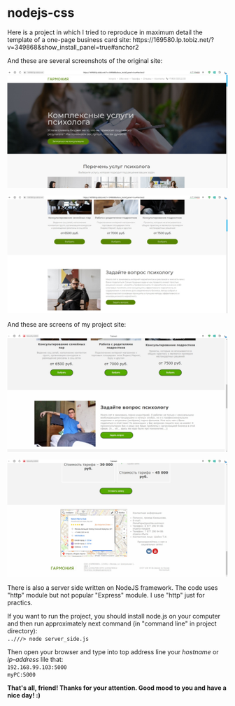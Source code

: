 <h1>nodejs-css</h1>
 <p>Here is a project in which I tried to reproduce in maximum detail the template of a one-page business card site: <a>https://169580.lp.tobiz.net/?v=349868&show_install_panel=true#anchor2</a></p>

<p>
 And these are several screenshots of the original site:
</p>

<p>
<img src="screen1.jpg">
</p>

<p>
<img src="screen2.jpg">
</p>

<p>
 And these are screens of my project site:
</p>

<p>
<img src="screen3.jpg">
</p>

<p>
<img src="screen4.jpg">
</p>

<p>
 There is also a server side written on NodeJS framework. The code uses "http" module but not popular "Express" module. I use "http" just for practics.
</p>

<p>
 If you want to run the project, you should install node.js on your computer and then run approximately next command (in "command line" in project directory):<br>
 <code text-align="center">..///> node server_side.js</code>
</p>

<p>
  Then open your browser and type into top address line your <i>hostname</i> or <i>ip-address</i> lile that:<br>
  <code text-align="center">192.168.99.103:5000</code><br>
  <code text-align="center">myPC:5000</code>
</p>

<p>
 <b>That's all, friend! Thanks for your attention. Good mood to you and have a nice day! :)</b>
</p>

